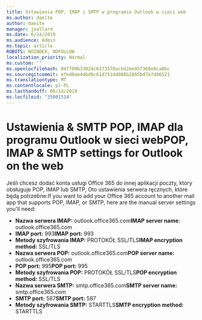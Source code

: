 ```yaml
---
title: Ustawienia POP, IMAP i SMTP w programie Outlook w sieci web
ms.author: daeite
author: daeite
manager: joallard
ms.date: 6/14/2019
ms.audience: Admin
ms.topic: article
ROBOTS: NOINDEX, NOFOLLOW
localization_priority: Normal
ms.custom: ''
ms.openlocfilehash: 04ff09b33024c6373570acbd2ee95f368e8ca0bc
ms.sourcegitcommit: efed0ae44bd6c61d751dd008b2885bd7e7d86521
ms.translationtype: MT
ms.contentlocale: pl-PL
ms.lasthandoff: 06/14/2019
ms.locfileid: "35001514"
---
```

# <a name="pop-imap--smtp-settings-for-outlook-on-the-web"></a><span data-ttu-id="77439-102">Ustawienia & SMTP POP, IMAP dla programu Outlook w sieci web</span><span class="sxs-lookup"><span data-stu-id="77439-102">POP, IMAP & SMTP settings for Outlook on the web</span></span>

<span data-ttu-id="77439-103">Jeśli chcesz dodać konta usługi Office 365 do innej aplikacji poczty, który obsługuje POP, IMAP lub SMTP, Oto ustawienia serwera ręcznych, które będą potrzebne:</span><span class="sxs-lookup"><span data-stu-id="77439-103">If you want to add your Office 365 account to another mail app that supports POP, IMAP, or SMTP, here are the manual server settings you'll need:</span></span>
  
- <span data-ttu-id="77439-104">**Nazwa serwera IMAP:** outlook.office365.com</span><span class="sxs-lookup"><span data-stu-id="77439-104">**IMAP server name:** outlook.office365.com</span></span>
- <span data-ttu-id="77439-105">**IMAP port:** 993</span><span class="sxs-lookup"><span data-stu-id="77439-105">**IMAP port:** 993</span></span>
- <span data-ttu-id="77439-106">**Metody szyfrowania IMAP:** PROTOKÓŁ SSL/TLS</span><span class="sxs-lookup"><span data-stu-id="77439-106">**IMAP encryption method:** SSL/TLS</span></span>
- <span data-ttu-id="77439-107">**Nazwa serwera POP:** outlook.office365.com</span><span class="sxs-lookup"><span data-stu-id="77439-107">**POP server name:** outlook.office365.com</span></span>  
- <span data-ttu-id="77439-108">**POP port:** 995</span><span class="sxs-lookup"><span data-stu-id="77439-108">**POP port:** 995</span></span>  
- <span data-ttu-id="77439-109">**Metody szyfrowania POP:** PROTOKÓŁ SSL/TLS</span><span class="sxs-lookup"><span data-stu-id="77439-109">**POP encryption method:** SSL/TLS</span></span>  
- <span data-ttu-id="77439-110">**Nazwa serwera SMTP:** smtp.office365.com</span><span class="sxs-lookup"><span data-stu-id="77439-110">**SMTP server name:** smtp.office365.com</span></span>
- <span data-ttu-id="77439-111">**SMTP port:** 587</span><span class="sxs-lookup"><span data-stu-id="77439-111">**SMTP port:** 587</span></span>
- <span data-ttu-id="77439-112">**Metody szyfrowania SMTP:** STARTTLS</span><span class="sxs-lookup"><span data-stu-id="77439-112">**SMTP encryption method:** STARTTLS</span></span>